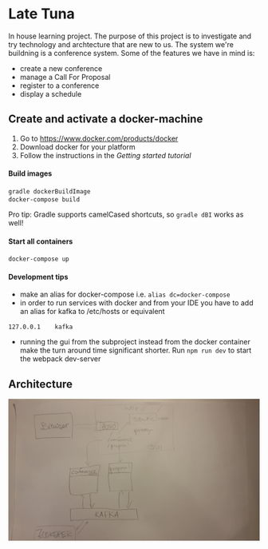 # Late Tuna

In house learning project. The purpose of this project is to investigate and try technology and archtecture that are new to us. The system we're buildning is a conference system. Some of the features we have in mind is:
* create a new conference
* manage a Call For Proposal
* register to a conference
* display a schedule

## Create and activate a docker-machine

1. Go to https://www.docker.com/products/docker
1. Download docker for your platform
1. Follow the instructions in the _Getting started tutorial_

#### Build images
```
gradle dockerBuildImage
docker-compose build
```

Pro tip: Gradle supports camelCased shortcuts, so ```gradle dBI``` works as well!

#### Start all containers
```
docker-compose up
```

#### Development tips
* make an alias for docker-compose i.e. `alias dc=docker-compose`
* in order to run services with docker and from your IDE you have to add an alias for kafka to /etc/hosts or equivalent
```
127.0.0.1    kafka
```
* running the gui from the subproject instead from the docker container make the turn around time significant shorter. Run `npm run dev` to start the webpack dev-server



## Architecture
![alt tag](docs/latetuna.jpg?raw=true "latetuna")
